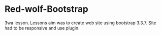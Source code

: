 # Red-wolf-Bootstrap

3wa lesson. Lessons aim was to create web site using bootstrap 3.3.7. Site had to be responsive and use plugin.
